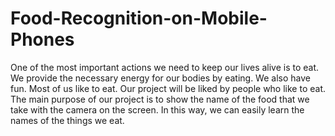 # Food-Recognition-on-Mobile-Phones
One of the most important actions we need to keep our lives alive is to eat. We provide the necessary energy for our bodies by eating. We also have fun. Most of us like to eat. Our project will be liked by people who like to eat. The main purpose of our project is to show the name of the food that we take with the camera on the screen. In this way, we can easily learn the names of the things we eat.